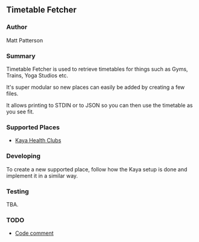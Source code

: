 ## Timetable Fetcher

### Author

Matt Patterson

### Summary

Timetable Fetcher is used to retrieve timetables for things such as Gyms, Trains, Yoga Studios etc.

It's super modular so new places can easily be added by creating a few files.

It allows printing to STDIN or to JSON so you can then use the timetable as you see fit.

### Supported Places

* [Kaya Health Clubs](https://kayahealthclubs.com.au/)

### Developing

To create a new supported place, follow how the Kaya setup is done and implement it in a similar way.

### Testing

TBA.

### TODO

* [Code comment](https://github.com/dry-rb/dry-cli/blob/master/lib/dry/cli.rb)
